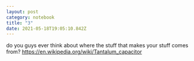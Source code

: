 ```yaml
---
layout: post
category: notebook
title: "3"
date: 2021-05-18T19:05:10.842Z
---
```

do you guys ever think about where the stuff that makes your stuff comes from? <https://en.wikipedia.org/wiki/Tantalum_capacitor>